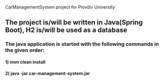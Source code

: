 CarManagementSystem project for Plovdiv University

## The project is/will be written in Java(Spring Boot), H2 is/will be used as a database

### The java application is started with the following commands in the given order: 
#### 1) mvn clean install
#### 2) java -jar car-management-system.jar

